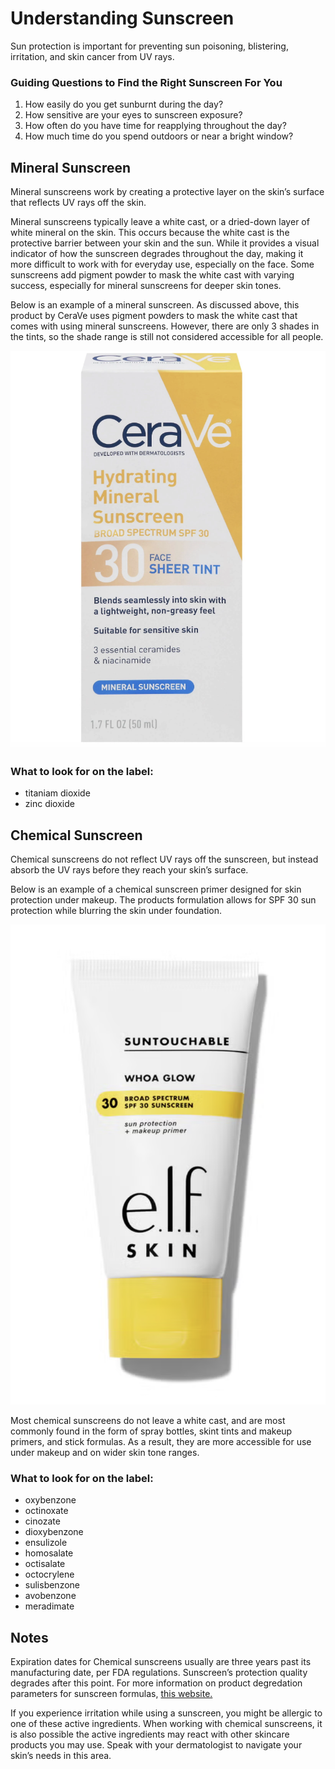 # Understanding Sunscreen
Sun protection is important for preventing sun poisoning, blistering, irritation, and skin cancer from UV rays.

### Guiding Questions to Find the Right Sunscreen For You
1. How easily do you get sunburnt during the day?
2. How sensitive are your eyes to sunscreen exposure?
3. How often do you have time for reapplying throughout the day?
4. How much time do you spend outdoors or near a bright window?

## Mineral Sunscreen
Mineral sunscreens work by creating a protective layer on the skin’s surface that reflects UV rays off the skin.

Mineral sunscreens typically leave a white cast, or a dried-down layer of white mineral on the skin. This occurs because the white cast is the protective barrier between your skin and the sun. While it provides a visual indicator of how the sunscreen degrades throughout the day, making it more difficult to work with for everyday use, especially on the face. Some sunscreens add pigment powder to mask the white cast with varying success, especially for mineral sunscreens for deeper skin tones.

Below is an example of a mineral sunscreen. As discussed above, this product by CeraVe uses pigment powders to mask the white cast that comes with using mineral sunscreens. However, there are only 3 shades in the tints, so the shade range is still not considered accessible for all people. 

![CeraVe Mineral Sunscreen](Images/Mineral.png)

### What to look for on the label:
* titaniam dioxide
* zinc dioxide
## Chemical Sunscreen
Chemical sunscreens do not reflect UV rays off the sunscreen, but instead absorb the UV rays before they reach your skin’s surface. 

Below is an example of a chemical sunscreen primer designed for skin protection under makeup. The products formulation allows for SPF 30 sun protection while blurring the skin under foundation. 

![Elf Whoa Glow Broad Spectrum SPF 30 Sunscreen](Images/Chemical.png)

Most chemical sunscreens do not leave a white cast, and are most commonly found in the form of spray bottles, skint tints and makeup primers, and stick formulas. As a result, they are more accessible for use under makeup and on wider skin tone ranges.

### What to look for on the label:
* oxybenzone
* octinoxate
* cinozate
* dioxybenzone
* ensulizole
* homosalate
* octisalate
* octocrylene
* sulisbenzone
* avobenzone
* meradimate

## Notes
Expiration dates for Chemical sunscreens usually are three years past its manufacturing date, per FDA regulations. Sunscreen’s protection quality degrades after this point. For more information on product degredation parameters for sunscreen formulas, [this website.](https://www.fda.gov/drugs/cder-conversations/update-sunscreen-requirements-deemed-final-order-and-proposed-order)

If you experience irritation while using a sunscreen, you might be allergic to one of these active ingredients. When working with chemical sunscreens, it is also possible the active ingredients may react with other skincare products you may use. Speak with your dermatologist to navigate your skin’s needs in this area. 
